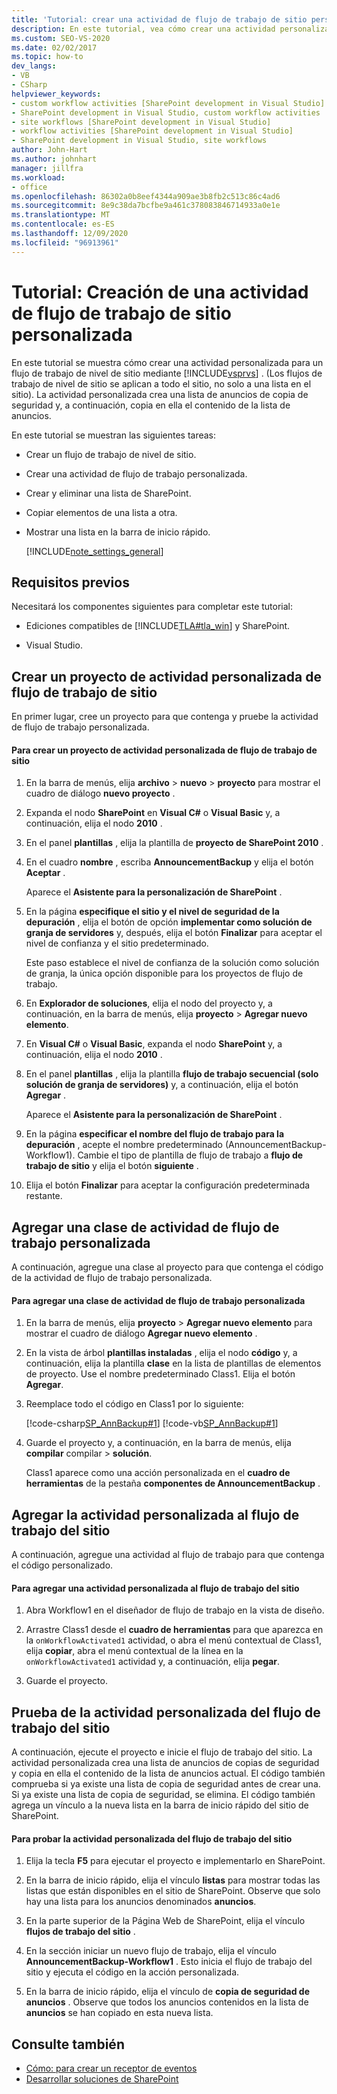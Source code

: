 ```yaml
---
title: 'Tutorial: crear una actividad de flujo de trabajo de sitio personalizada | Microsoft Docs'
description: En este tutorial, vea cómo crear una actividad personalizada para un flujo de trabajo de SharePoint de nivel de sitio mediante Visual Studio.
ms.custom: SEO-VS-2020
ms.date: 02/02/2017
ms.topic: how-to
dev_langs:
- VB
- CSharp
helpviewer_keywords:
- custom workflow activities [SharePoint development in Visual Studio]
- SharePoint development in Visual Studio, custom workflow activities
- site workflows [SharePoint development in Visual Studio]
- workflow activities [SharePoint development in Visual Studio]
- SharePoint development in Visual Studio, site workflows
author: John-Hart
ms.author: johnhart
manager: jillfra
ms.workload:
- office
ms.openlocfilehash: 86302a0b8eef4344a909ae3b8fb2c513c86c4ad6
ms.sourcegitcommit: 8e9c38da7bcfbe9a461c378083846714933a0e1e
ms.translationtype: MT
ms.contentlocale: es-ES
ms.lasthandoff: 12/09/2020
ms.locfileid: "96913961"
---
```

# <a name="walkthrough-create-a-custom-site-workflow-activity"></a>Tutorial: Creación de una actividad de flujo de trabajo de sitio personalizada
  En este tutorial se muestra cómo crear una actividad personalizada para un flujo de trabajo de nivel de sitio mediante [!INCLUDE[vsprvs](../sharepoint/includes/vsprvs-md.md)] . (Los flujos de trabajo de nivel de sitio se aplican a todo el sitio, no solo a una lista en el sitio). La actividad personalizada crea una lista de anuncios de copia de seguridad y, a continuación, copia en ella el contenido de la lista de anuncios.

 En este tutorial se muestran las siguientes tareas:

- Crear un flujo de trabajo de nivel de sitio.

- Crear una actividad de flujo de trabajo personalizada.

- Crear y eliminar una lista de SharePoint.

- Copiar elementos de una lista a otra.

- Mostrar una lista en la barra de inicio rápido.

  [!INCLUDE[note_settings_general](../sharepoint/includes/note-settings-general-md.md)]

## <a name="prerequisites"></a>Requisitos previos
 Necesitará los componentes siguientes para completar este tutorial:

- Ediciones compatibles de [!INCLUDE[TLA#tla_win](../sharepoint/includes/tlasharptla-win-md.md)] y SharePoint.

- Visual Studio.

## <a name="create-a-site-workflow-custom-activity-project"></a>Crear un proyecto de actividad personalizada de flujo de trabajo de sitio
 En primer lugar, cree un proyecto para que contenga y pruebe la actividad de flujo de trabajo personalizada.

#### <a name="to-create-a-site-workflow-custom-activity-project"></a>Para crear un proyecto de actividad personalizada de flujo de trabajo de sitio

1. En la barra de menús, elija **archivo**  >  **nuevo**  >  **proyecto** para mostrar el cuadro de diálogo **nuevo proyecto** .

2. Expanda el nodo **SharePoint** en **Visual C#** o **Visual Basic** y, a continuación, elija el nodo **2010** .

3. En el panel **plantillas** , elija la plantilla de **proyecto de SharePoint 2010** .

4. En el cuadro **nombre** , escriba **AnnouncementBackup** y elija el botón **Aceptar** .

     Aparece el **Asistente para la personalización de SharePoint** .

5. En la página **especifique el sitio y el nivel de seguridad de la depuración** , elija el botón de opción **implementar como solución de granja de servidores** y, después, elija el botón **Finalizar** para aceptar el nivel de confianza y el sitio predeterminado.

     Este paso establece el nivel de confianza de la solución como solución de granja, la única opción disponible para los proyectos de flujo de trabajo.

6. En **Explorador de soluciones**, elija el nodo del proyecto y, a continuación, en la barra de menús, elija **proyecto**  >  **Agregar nuevo elemento**.

7. En **Visual C#** o **Visual Basic**, expanda el nodo **SharePoint** y, a continuación, elija el nodo **2010** .

8. En el panel **plantillas** , elija la plantilla **flujo de trabajo secuencial (solo solución de granja de servidores)** y, a continuación, elija el botón **Agregar** .

     Aparece el **Asistente para la personalización de SharePoint** .

9. En la página **especificar el nombre del flujo de trabajo para la depuración** , acepte el nombre predeterminado (AnnouncementBackup-Workflow1). Cambie el tipo de plantilla de flujo de trabajo a **flujo de trabajo de sitio** y elija el botón **siguiente** .

10. Elija el botón **Finalizar** para aceptar la configuración predeterminada restante.

## <a name="add-a-custom-workflow-activity-class"></a>Agregar una clase de actividad de flujo de trabajo personalizada
 A continuación, agregue una clase al proyecto para que contenga el código de la actividad de flujo de trabajo personalizada.

#### <a name="to-add-a-custom-workflow-activity-class"></a>Para agregar una clase de actividad de flujo de trabajo personalizada

1. En la barra de menús, elija **proyecto**  >  **Agregar nuevo elemento** para mostrar el cuadro de diálogo **Agregar nuevo elemento** .

2. En la vista de árbol **plantillas instaladas** , elija el nodo **código** y, a continuación, elija la plantilla **clase** en la lista de plantillas de elementos de proyecto. Use el nombre predeterminado Class1. Elija el botón **Agregar**.

3. Reemplace todo el código en Class1 por lo siguiente:

     [!code-csharp[SP_AnnBackup#1](../sharepoint/codesnippet/CSharp/announcementbackup/class1.cs#1)]
     [!code-vb[SP_AnnBackup#1](../sharepoint/codesnippet/VisualBasic/announcementbackupvb/class1.vb#1)]

4. Guarde el proyecto y, a continuación, en la barra de menús, elija **compilar** compilar  >  **solución**.

     Class1 aparece como una acción personalizada en el **cuadro de herramientas** de la pestaña **componentes de AnnouncementBackup** .

## <a name="add-the-custom-activity-to-the-site-workflow"></a>Agregar la actividad personalizada al flujo de trabajo del sitio
 A continuación, agregue una actividad al flujo de trabajo para que contenga el código personalizado.

#### <a name="to-add-a-custom-activity-to-the-site-workflow"></a>Para agregar una actividad personalizada al flujo de trabajo del sitio

1. Abra Workflow1 en el diseñador de flujo de trabajo en la vista de diseño.

2. Arrastre Class1 desde el **cuadro de herramientas** para que aparezca en la `onWorkflowActivated1` actividad, o abra el menú contextual de Class1, elija **copiar**, abra el menú contextual de la línea en la `onWorkflowActivated1` actividad y, a continuación, elija **pegar**.

3. Guarde el proyecto.

## <a name="test-the-site-workflow-custom-activity"></a>Prueba de la actividad personalizada del flujo de trabajo del sitio
 A continuación, ejecute el proyecto e inicie el flujo de trabajo del sitio. La actividad personalizada crea una lista de anuncios de copias de seguridad y copia en ella el contenido de la lista de anuncios actual. El código también comprueba si ya existe una lista de copia de seguridad antes de crear una. Si ya existe una lista de copia de seguridad, se elimina. El código también agrega un vínculo a la nueva lista en la barra de inicio rápido del sitio de SharePoint.

#### <a name="to-test-the-site-workflow-custom-activity"></a>Para probar la actividad personalizada del flujo de trabajo del sitio

1. Elija la tecla **F5** para ejecutar el proyecto e implementarlo en SharePoint.

2. En la barra de inicio rápido, elija el vínculo **listas** para mostrar todas las listas que están disponibles en el sitio de SharePoint. Observe que solo hay una lista para los anuncios denominados **anuncios**.

3. En la parte superior de la Página Web de SharePoint, elija el vínculo **flujos de trabajo del sitio** .

4. En la sección iniciar un nuevo flujo de trabajo, elija el vínculo **AnnouncementBackup-Workflow1** . Esto inicia el flujo de trabajo del sitio y ejecuta el código en la acción personalizada.

5. En la barra de inicio rápido, elija el vínculo de **copia de seguridad de anuncios** . Observe que todos los anuncios contenidos en la lista de **anuncios** se han copiado en esta nueva lista.

## <a name="see-also"></a>Consulte también
- [Cómo: para crear un receptor de eventos](../sharepoint/how-to-create-an-event-receiver.md)
- [Desarrollar soluciones de SharePoint](../sharepoint/developing-sharepoint-solutions.md)
